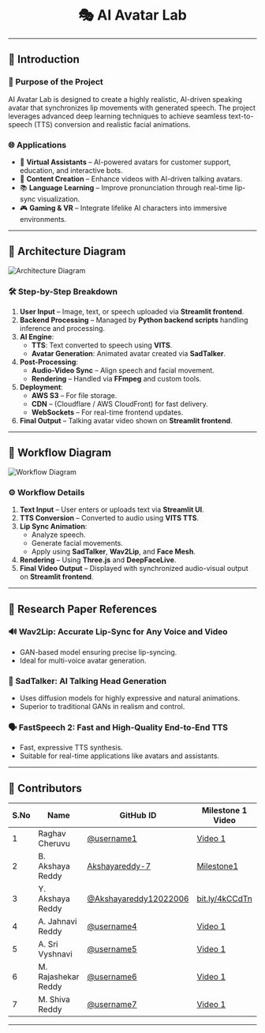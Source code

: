 <div align="center">
  <h1>🎭 AI Avatar Lab</h1>
</div>

---

## 📌 Introduction

### 🎯 Purpose of the Project  
AI Avatar Lab is designed to create a highly realistic, AI-driven speaking avatar that synchronizes lip movements with generated speech. The project leverages advanced deep learning techniques to achieve seamless text-to-speech (TTS) conversion and realistic facial animations.

### 🌐 Applications
- 💬 **Virtual Assistants** – AI-powered avatars for customer support, education, and interactive bots.  
- 🎥 **Content Creation** – Enhance videos with AI-driven talking avatars.  
- 📚 **Language Learning** – Improve pronunciation through real-time lip-sync visualization.  
- 🎮 **Gaming & VR** – Integrate lifelike AI characters into immersive environments.

---

## 📌 Architecture Diagram

![Architecture Diagram](https://github.com/user-attachments/assets/740bdae8-3c9c-4f82-ae67-45855694ef3e)

### 🛠️ Step-by-Step Breakdown
1. **User Input** – Image, text, or speech uploaded via **Streamlit frontend**.  
2. **Backend Processing** – Managed by **Python backend scripts** handling inference and processing.  
3. **AI Engine**:
   - **TTS**: Text converted to speech using **VITS**.  
   - **Avatar Generation**: Animated avatar created via **SadTalker**.
4. **Post-Processing**:
   - **Audio-Video Sync** – Align speech and facial movement.  
   - **Rendering** – Handled via **FFmpeg** and custom tools.
5. **Deployment**:
   - **AWS S3** – For file storage.  
   - **CDN** – (Cloudflare / AWS CloudFront) for fast delivery.  
   - **WebSockets** – For real-time frontend updates.
6. **Final Output** – Talking avatar video shown on **Streamlit frontend**.

---

## 📌 Workflow Diagram

![Workflow Diagram](https://github.com/user-attachments/assets/be942b30-020b-42bf-ba22-a0cdb17b2d6e)

### ⚙️ Workflow Details
1. **Text Input** – User enters or uploads text via **Streamlit UI**.
2. **TTS Conversion** – Converted to audio using **VITS TTS**.
3. **Lip Sync Animation**:
   - Analyze speech.  
   - Generate facial movements.  
   - Apply using **SadTalker**, **Wav2Lip**, and **Face Mesh**.
4. **Rendering** – Using **Three.js** and **DeepFaceLive**.
5. **Final Video Output** – Displayed with synchronized audio-visual output on **Streamlit frontend**.

---

## 📌 Research Paper References

### 🔊 Wav2Lip: Accurate Lip-Sync for Any Voice and Video
- GAN-based model ensuring precise lip-syncing.
- Ideal for multi-voice avatar generation.

### 🎥 SadTalker: AI Talking Head Generation
- Uses diffusion models for highly expressive and natural animations.
- Superior to traditional GANs in realism and control.

### 🗣️ FastSpeech 2: Fast and High-Quality End-to-End TTS
- Fast, expressive TTS synthesis.
- Suitable for real-time applications like avatars and assistants.

---

## 👥 Contributors

| S.No | Name                | GitHub ID                                                | Milestone 1 Video | Milestone 2 Video                  | PPT Link  |
|------|---------------------|-----------------------------------------------------------|-------------------|------------------------------------|-----------|
| 1    | Raghav Cheruvu      | [@username1](https://github.com/username1)               | [Video 1](#)      | [Video 2](#)                        | [PPT](#)  |
| 2    | B. Akshaya Reddy    | [Akshayareddy-7](https://github.com/Akshayareddy-7)      |[Milestone1](https://tinyurl.com/43jyyu9j) | [Youtube](https://youtu.be/0lBfgdzwwnU) | [PPT](#)  |
| 3    | Y. Akshaya Reddy    | [@Akshayareddy12022006](https://github.com/Akshayareddy12022006) | [bit.ly/4kCCdTn](https://bit.ly/4kCCdTn) | [YouTube](https://youtu.be/8DS62FEVblk) | [PPT](#)  |
| 4    | A. Jahnavi Reddy    | [@username4](https://github.com/username4)               | [Video 1](#)      | [Video 2](#)                        | [PPT](#)  |
| 5    | A. Sri Vyshnavi     | [@username5](https://github.com/username5)               | [Video 1](#)      | [Video 2](#)                        | [PPT](#)  |
| 6    | M. Rajashekar Reddy | [@username6](https://github.com/username6)               | [Video 1](#)      | [Video 2](#)                        | [PPT](#)  |
| 7    | M. Shiva Reddy      | [@username7](https://github.com/username7)               | [Video 1](#)      | [Video 2](#)                        | [PPT](#)  |

---
